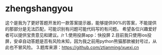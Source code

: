 # zhengshangyou
这个是我为了更好答题开发的一款答案提示器，能够提供90%的答案，不能提供的那部分是无法匹配，可能识别有问题可能代码写的有问题。
希望各位兴趣爱好者可以提供宝贵意见和建议。/r
1.使用投屏app：快投屏
2.目前我只使用ios投屏，安卓自动答题是否有风险未知，因为我之前用python熊猫那款被封号过，从此也不冒风险。
3.题库来源：https://github.com/ztianming/xuexi.cn
